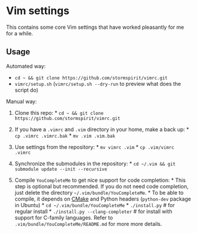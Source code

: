 # Vim settings
This contains some core Vim settings that have worked pleasantly for me for a while. 

## Usage
Automated way:
  * `cd ~ && git clone https://github.com/stormspirit/vimrc.git`
  * `vimrc/setup.sh` (`vimrc/setup.sh --dry-run` to preview what does the script do)

Manual way:
  1. Clone this repo:
    * `cd ~ && git clone https://github.com/stormspirit/vimrc.git`
  2. If you have a `.vimrc` and `.vim` directory in your home, make a back up:
    * `cp .vimrc .vimrc.bak`
    * `mv .vim .vim.bak`

  3. Use settings from the repository:
    * `mv vimrc .vim`
    * `cp .vim/vimrc .vimrc`

  4. Synchronize the submodules in the repository:
    * `cd ~/.vim && git submodule update --init --recursive`

  5. Compile `YouCompleteMe` to get nice support for code completion:
    * This step is optional but recommended. If you do not need code completion, 
      just delete the directory `~/.vim/bundle/YouCompleteMe`.
    * To be able to compile, it depends on [CMake](https://cmake.org) and Python headers (`python-dev` package in Ubuntu)
    * `cd ~/.vim/bundle/YouCompleteMe`
    * `./install.py` # for regular install
    * `./install.py --clang-completer` # for install with support for C-family languages. Refer to `.vim/bundle/YouCompleteMe/README.md` for more more details. 
